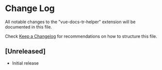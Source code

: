 # Change Log

All notable changes to the "vue-docs-tr-helper" extension will be documented in this file.

Check [Keep a Changelog](http://keepachangelog.com/) for recommendations on how to structure this file.

## [Unreleased]

- Initial release